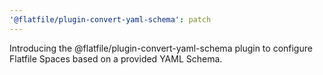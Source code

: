 ```yaml
---
'@flatfile/plugin-convert-yaml-schema': patch
---
```


Introducing the @flatfile/plugin-convert-yaml-schema plugin to configure Flatfile Spaces based on a provided YAML Schema.
